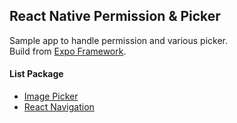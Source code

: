 ## React Native Permission & Picker ##
Sample app to handle permission and various picker.  
Build from [Expo Framework](https://expo.dev/).  

#### List Package ####
- [Image Picker](https://docs.expo.dev/versions/latest/sdk/imagepicker/)
- [React Navigation](https://reactnavigation.org/)